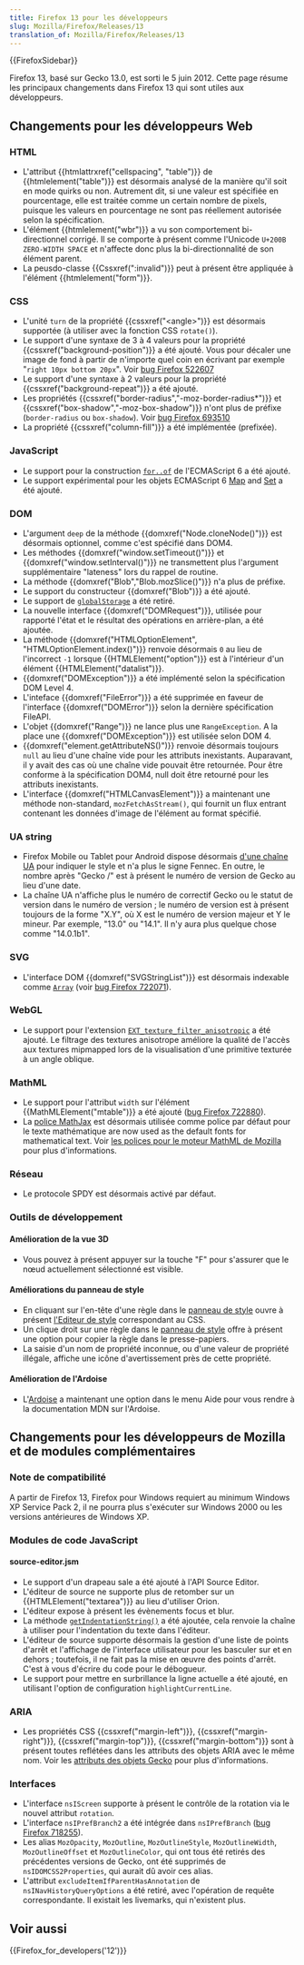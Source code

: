 ```yaml
---
title: Firefox 13 pour les développeurs
slug: Mozilla/Firefox/Releases/13
translation_of: Mozilla/Firefox/Releases/13
---
```


{{FirefoxSidebar}}

Firefox 13, basé sur Gecko 13.0, est sorti le 5 juin 2012. Cette page résume les principaux changements dans Firefox 13 qui sont utiles aux développeurs.

## Changements pour les développeurs Web

### HTML

- L'attribut {{htmlattrxref("cellspacing", "table")}} de {{htmlelement("table")}} est désormais analysé de la manière qu'il soit en mode quirks ou non. Autrement dit, si une valeur est spécifiée en pourcentage, elle est traitée comme un certain nombre de pixels, puisque les valeurs en pourcentage ne sont pas réellement autorisée selon la spécification.
- L'élément {{htmlelement("wbr")}} a vu son comportement bi-directionnel corrigé. Il se comporte à présent comme l'Unicode `U+200B ZERO-WIDTH SPACE` et n'affecte donc plus la bi-directionnalité de son élément parent.
- La peusdo-classe {{Cssxref(":invalid")}} peut à présent être appliquée à l'élément {{htmlelement("form")}}.

### CSS

- L'unité `turn` de la propriété {{cssxref("&lt;angle&gt;")}} est désormais supportée (à utiliser avec la fonction CSS `rotate()`).
- Le support d'une syntaxe de 3 à 4 valeurs pour la propriété {{cssxref("background-position")}} a été ajouté. Vous pour décaler une image de fond à partir de n'importe quel coin en écrivant par exemple "`right 10px bottom 20px`". Voir [bug Firefox 522607](https://bugzil.la/522607)
- Le support d'une syntaxe à 2 valeurs pour la propriété {{cssxref("background-repeat")}} a été ajouté.
- Les propriétés {{cssxref("border-radius","-moz-border-radius*")}} et {{cssxref("box-shadow","-moz-box-shadow")}} n'ont plus de préfixe (`border-radius` ou `box-shadow`). Voir [bug Firefox 693510](https://bugzil.la/693510)
- La propriété {{cssxref("column-fill")}} a été implémentée (prefixée).

### JavaScript

- Le support pour la construction [`for..of`](/fr/docs/JavaScript/Reference/Statements/for...of) de l'ECMAScript 6 a été ajouté.
- Le support expérimental pour les objets ECMAScript 6 [Map](/fr/docs/JavaScript/Reference/Global_Objects/Map) and [Set](/fr/docs/JavaScript/Reference/Global_Objects/Set) a été ajouté.

### DOM

- L'argument `deep` de la méthode {{domxref("Node.cloneNode()")}} est désormais optionnel, comme c'est spécifié dans DOM4.
- Les méthodes {{domxref("window.setTimeout()")}} et {{domxref("window.setInterval()")}} ne transmettent plus l'argument supplémentaire "lateness" lors du rappel de routine.
- La méthode {{domxref("Blob","Blob.mozSlice()")}} n'a plus de préfixe.
- Le support du constructeur {{domxref("Blob")}} a été ajouté.
- Le support de [`globalStorage`](/fr/docs/DOM/Storage#globalStorage) a été retiré.
- La nouvelle interface {{domxref("DOMRequest")}}, utilisée pour rapporté l'état et le résultat des opérations en arrière-plan, a été ajoutée.
- La méthode {{domxref("HTMLOptionElement", "HTMLOptionElement.index()")}} renvoie désormais `0` au lieu de l'incorrect `-1` lorsque {{HTMLElement("option")}} est à l'intérieur d'un élément {{HTMLElement("datalist")}}.
- {{domxref("DOMException")}} a été implémenté selon la spécification DOM Level 4.
- L'inteface {{domxref("FileError")}} a été supprimée en faveur de l'interface {{domxref("DOMError")}} selon la dernière spécification FileAPI.
- L'objet {{domxref("Range")}} ne lance plus une `RangeException`. A la place une {{domxref("DOMException")}} est utilisée selon DOM 4.
- {{domxref("element.getAttributeNS()")}} renvoie désormais toujours `null` au lieu d'une chaîne vide pour les attributs inexistants. Auparavant, il y avait des cas où une chaîne vide pouvait être retournée. Pour être conforme à la spécification DOM4, null doit être retourné pour les attributs inexistants.
- L'interface {{domxref("HTMLCanvasElement")}} a maintenant une méthode non-standard, `mozFetchAsStream()`, qui fournit un flux entrant contenant les données d'image de l'élément au format spécifié.

### UA string

- Firefox Mobile ou Tablet pour Android dispose désormais [d'une chaîne UA](/fr/docs/Gecko_user_agent_string_reference#Mobile_and_Tablet_indicators) pour indiquer le style et n'a plus le signe Fennec. En outre, le nombre après "Gecko /" est à présent le numéro de version de Gecko au lieu d'une date.
- La chaîne UA n'affiche plus le numéro de correctif Gecko ou le statut de version dans le numéro de version ; le numéro de version est à présent toujours de la forme "X.Y", où X est le numéro de version majeur et Y le mineur. Par exemple, "13.0" ou "14.1". Il n'y aura plus quelque chose comme "14.0.1b1".

### SVG

- L'interface DOM {{domxref("SVGStringList")}} est désormais indexable comme [`Array`](/fr/docs/JavaScript/Référence_JavaScript/Objets_globaux/Array) (voir [bug Firefox 722071](https://bugzil.la/722071)).

### WebGL

- Le support pour l'extension [`EXT_texture_filter_anisotropic`](/fr/docs/WebGL/Using_Extensions#EXT_texture_filter_anisotropic) a été ajouté. Le filtrage des textures anisotrope améliore la qualité de l'accès aux textures mipmapped lors de la visualisation d'une primitive texturée à un angle oblique.

### MathML

- Le support pour l'attribut `width` sur l'élément {{MathMLElement("mtable")}} a été ajouté ([bug Firefox 722880](https://bugzil.la/722880)).
- La [police MathJax](http://www.mathjax.org/demos/tex-samples/) est désormais utilisée comme police par défaut pour le texte mathématique are now used as the default fonts for mathematical text. Voir [les polices pour le moteur MathML de Mozilla](/fr/docs/Mozilla_MathML_Project/Fonts) pour plus d'informations.

### Réseau

- Le protocole SPDY est désormais activé par défaut.

### Outils de développement

#### Amélioration de la vue 3D

- Vous pouvez à présent appuyer sur la touche "F" pour s'assurer que le nœud actuellement sélectionné est visible.

#### Améliorations du panneau de style

- En cliquant sur l'en-tête d'une règle dans le [panneau de style](/fr/docs/Tools/Page_Inspector/Style_panel) ouvre à présent [l'Editeur de style](/fr/docs/Outils/%C3%89diteur_de_Style) correspondant au CSS.
- Un clique droit sur une règle dans le [panneau de style](/fr/docs/Tools/Page_Inspector/Style_panel) offre à présent une option pour copier la règle dans le presse-papiers.
- La saisie d'un nom de propriété inconnue, ou d'une valeur de propriété illégale, affiche une icône d'avertissement près de cette propriété.

#### Amélioration de l'Ardoise

- L'[Ardoise](/fr/docs/Outils/Ardoise) a maintenant une option dans le menu Aide pour vous rendre à la documentation MDN sur l'Ardoise.

## Changements pour les développeurs de Mozilla et de modules complémentaires

### Note de compatibilité

A partir de Firefox 13, Firefox pour Windows requiert au minimum Windows XP Service Pack 2, il ne pourra plus s'exécuter sur Windows 2000 ou les versions antérieures de Windows XP.

### Modules de code JavaScript

#### source-editor.jsm

- Le support d'un drapeau sale a été ajouté à l'API Source Editor.
- L'éditeur de source ne supporte plus de retomber sur un {{HTMLElement("textarea")}} au lieu d'utiliser Orion.
- L'éditeur expose à présent les évènements focus et blur.
- La méthode [`getIndentationString()`](/fr/docs/JavaScript_code_modules/source-editor.jsm#getIndentationString%28%29) a été ajoutée, cela renvoie la chaîne à utiliser pour l'indentation du texte dans l'éditeur.
- L'éditeur de source supporte désormais la gestion d'une liste de points d'arrêt et l'affichage de l'interface utilisateur pour les basculer sur et en dehors ; toutefois, il ne fait pas la mise en œuvre des points d'arrêt. C'est à vous d'écrire du code pour le débogueur.
- Le support pour mettre en surbrillance la ligne actuelle a été ajouté, en utilisant l'option de configuration `highlightCurrentLine`.

### ARIA

- Les propriétés CSS {{cssxref("margin-left")}}, {{cssxref("margin-right")}}, {{cssxref("margin-top")}}, {{cssxref("margin-bottom")}} sont à présent toutes reflétées dans les attributs des objets ARIA avec le même nom. Voir les [attributs des objets Gecko](/fr/docs/Accessibility/AT-APIs/Gecko/Attrs) pour plus d'informations.

### Interfaces

- L'interface `nsIScreen` supporte à présent le contrôle de la rotation via le nouvel attribut `rotation`.
- L'interface `nsIPrefBranch2` a été intégrée dans `nsIPrefBranch` ([bug Firefox 718255](https://bugzil.la/718255)).
- Les alias `MozOpacity`, `MozOutline`, `MozOutlineStyle`, `MozOutlineWidth`, `MozOutlineOffset` et `MozOutlineColor`, qui ont tous été retirés des précédentes versions de Gecko, ont été supprimés de `nsIDOMCSS2Properties`, qui aurait dû avoir ces alias.
- L'attribut `excludeItemIfParentHasAnnotation` de `nsINavHistoryQueryOptions` a été retiré, avec l'opération de requête correspondante. Il existait les livemarks, qui n'existent plus.

## Voir aussi

{{Firefox_for_developers('12')}}

